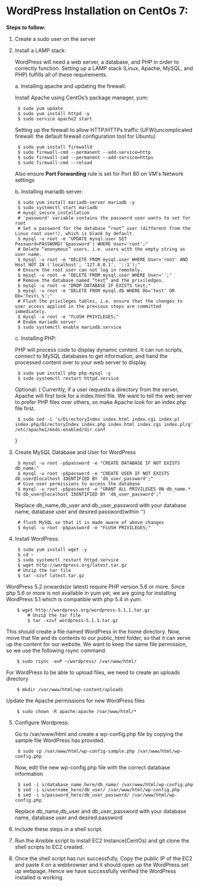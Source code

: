 # WordPress Installation on CentOs 7:

**Steps to follow:**
1. Create a sudo user on the server
2. Install a LAMP stack:

	WordPress will need a web server, a database, and PHP in order to correctly function.
    Setting up a LAMP stack (Linux, Apache, MySQL, and PHP) fulfills all of these 	requirements.
    
    a. Installing apache and updating the firewall:
    
    Install Apache using CentOs’s package manager, yum:
    
		$ sudo yum update
		$ sudo yum install httpd -y
        $ sudo service apache2 start
        
    Setting up the firewall to allow HTTP/HTTPs traffic (UFW(uncomplicated firewall: the default firewall configuration tool for Ubuntu) 
    
    	$ sudo yum install firewalld 
        $ sudo firewall-cmd --permanent --add-service=http
        $ sudo firewall-cmd --permanent --add-service=https
        $ sudo firewall-cmd --reload
        
    Also ensure **Port Forwarding** rule is set for Port 80 on VM's Network settings 
        
   b. Installing mariadb server:
   		
        $ sudo yum install mariadb-server mariadb -y
  		$ sudo systemctl start mariadb
  		# mysql_secure_installation
        # 'password' variable contains the password user wants to set for root
        # Set a password for the database “root” user (different from the Linux root user!), which is blank by default.
  		$ mysql -u root -e "UPDATE mysql.user SET Password=PASSWORD('$password') WHERE User='root';"
  		# Delete “anonymous” users, i.e. users with the empty string as user name.
        $ mysql -u root -e "DELETE FROM mysql.user WHERE User='root' AND Host NOT IN ('localhost', '127.0.0.1', '::1');"
  		# Ensure the root user can not log in remotely.
        $ mysql -u root -e "DELETE FROM mysql.user WHERE User='';"
  		# Remove the database named “test” and the priviledges.
  		$ mysql -u root -e "DROP DATABASE IF EXISTS test;"
  		$ mysql -u root -e "DELETE FROM mysql.db WHERE Db='test' OR Db='test\_%';"
  		# Flush the privileges tables, i.e. ensure that the changes to user access applied in the previous steps are committed immediately.
  		$ mysql -u root -e "FLUSH PRIVILEGES;"
  		# Enabe mariadb server
        $ sudo systemctl enable mariadb.service
   
   c. Installing PHP:
   
   PHP will process code to display dynamic content. It can run scripts, connect to MySQL databases to get information, and hand the processed content over to your web server to display.
   
   		$ sudo yum install php php-mysql -y
        $ sudo systemctl restart httpd.service
   
	Optional: { Currently, if a user requests a directory from the server, Apache will first look for a index.html file. We want to tell the web server to prefer PHP files over others, so make Apache look for an index.php file first.
   
   		$ sudo sed -i 's/DirectoryIndex index.html index.cgi index.pl index.php/DirectoryIndex index.php index.html index.cgi index.pl/g' /etc/apache2/mods-enabled/dir.conf
	}     
    
3. Create MySQL Database and User for WordPress
		
    	$ mysql -u root -p$password -e "CREATE DATABASE IF NOT EXISTS db_name;"
  		$ mysql -u root -p$password -e "CREATE USER IF NOT EXISTS db_user@localhost IDENTIFIED BY 'db_user_password';"
  		# Give user permissions to access the database
        $ mysql -u root -p$password -e "GRANT ALL PRIVILEGES ON db_name.* TO db_user@localhost IDENTIFIED BY 'db_user_password';"
	Replace db_name,db_user and db_user_password with your database name, database user and desired password(within '')
    
  		# flush MySQL so that it is made aware of above changes
        $ mysql -u root -p$password -e "FLUSH PRIVILEGES;"

4. Install WordPress:

		$ sudo yum install wget -y
        $ cd ~
        $ sudo systemctl restart httpd.service
        $ wget http://wordpress.org/latest.tar.gz
        # Unzip the tar file
        $ tar -xzvf latest.tar.gz
	
WordPress 5.2 onwards(or latest) require PHP version 5.6 or more. Since php 5.6 or more is not available in yum yet, we are going for installing WordPress 5.1 which is compatible with php 5.4 in yum.

		$ wget http://wordpress.org/wordpress-5.1.1.tar.gz
  			# Unzip the tar file
			$ tar -xzvf wordpress-5.1.1.tar.gz
	
          
   This should create a file named WordPress in the home directory. Now, move that file and its contents to our public_html folder, so that it can serve up the content for our website. We want to keep the same file permission, so we use the following rsync command. 
   
   		$ sudo rsync -avP ~/wordpress/ /var/www/html/
   
   For WordPress to be able to upload files, we need to create an uploads directory
   
   		$ mkdir /var/www/html/wp-content/uploads
        
   Update the Apache permissions for new WordPress files 
   
   		$ sudo chown -R apache:apache /var/www/html/*
        
5. Configure Wordpress:
   
   Go to /var/www/html and create a wp-config.php file by copying the sample file WordPress has provided.
   
   		$ sudo cp /var/www/html/wp-config-sample.php /var/www/html/wp-config.php
        
   Now, edit the new wp-config.php file with the correct database information
   
   		$ sed -i s/database_name_here/db_name/ /var/www/html/wp-config.php
		$ sed -i s/username_here/db_user/ /var/www/html/wp-config.php
  		$ sed -i s/password_here/db_user_password/ /var/www/html/wp-config.php
        
	Replace db_name,db_user and db_user_password with your database name, database user and desired password
    
6. Include these steps in a shell script.
    
7. Run the Ansible script to install EC2 Instance(CentOs) and git clone the shell scripts to EC2 created.

8. Once the shell script has run successfully, Copy the public IP of the EC2 and paste it on a webbrowser and it should open up the WordPress set up webpage. Hence we have successfully verified the WordPress installed is working.   
	

 
